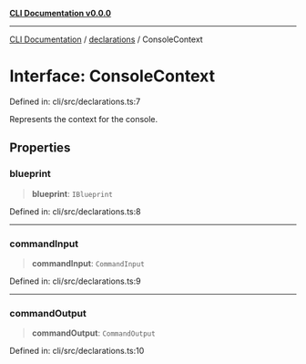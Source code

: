 [**CLI Documentation v0.0.0**](../../README.md)

***

[CLI Documentation](../../modules.md) / [declarations](../README.md) / ConsoleContext

# Interface: ConsoleContext

Defined in: cli/src/declarations.ts:7

Represents the context for the console.

## Properties

### blueprint

> **blueprint**: `IBlueprint`

Defined in: cli/src/declarations.ts:8

***

### commandInput

> **commandInput**: `CommandInput`

Defined in: cli/src/declarations.ts:9

***

### commandOutput

> **commandOutput**: `CommandOutput`

Defined in: cli/src/declarations.ts:10
